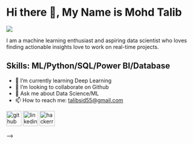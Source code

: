 # **Hi there 👋, My Name is Mohd Talib**
![](https://th.bing.com/th/id/OIP.swx1cPx6ZgFcIs5C01PBnwHaEK?pid=ImgDet&rs=1)

I am a machine learning enthusiast and aspiring data scientist who loves finding actionable insights love to work on real-time projects.

## Skills: ML/Python/SQL/Power BI/Database

- 🌱 I’m currently learning Deep Learning 
- 👯 I’m looking to collaborate on Github 
- 💬 Ask me about Data Science/ML 
- 📫 How to reach me: talibsid55@gmail.com 


[<img src='https://cdn.jsdelivr.net/npm/simple-icons@3.0.1/icons/github.svg' alt='github' height='40'>](https://github.com/https://github.com/Talibsid-1996)  [<img src='https://cdn.jsdelivr.net/npm/simple-icons@3.0.1/icons/linkedin.svg' alt='linkedin' height='40'>](https://www.linkedin.com/in/https://www.linkedin.com/in/mohd-talib-071719169//)  [<img src='https://cdn.jsdelivr.net/npm/simple-icons@3.0.1/icons/hackerrank.svg' alt='hackerrank' height='40'>](https://www.hackerrank.com/talibsid55)  


-->
